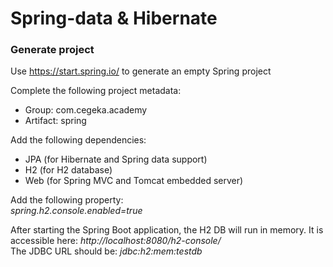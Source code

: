 # Spring-data & Hibernate

### Generate project

Use https://start.spring.io/ to generate an empty Spring project

Complete the following project metadata:

* Group: com.cegeka.academy<br />
* Artifact: spring

Add the following dependencies:
* JPA (for Hibernate and Spring data support)
* H2 (for H2 database) 
* Web (for Spring MVC and Tomcat embedded server)

Add the following property:<br />
*spring.h2.console.enabled=true*

After starting the Spring Boot application, the H2 DB will run in memory. It is accessible here:
*http://localhost:8080/h2-console/* <br />
The JDBC URL should be: *jdbc:h2:mem:testdb*<br />

